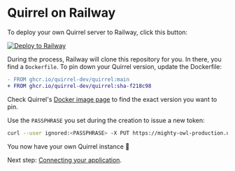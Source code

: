 # Quirrel on Railway

To deploy your own Quirrel server to Railway, click this button:

[![Deploy to Railway](https://railway.app/button.svg)](https://railway.app/new/template?template=https://github.com/quirrel-dev/quirrel-on-railway&plugins=redis&envs=PASSPHRASES&PASSPHRASESDesc=A+32+character+secret)

During the process, Railway will clone this repository for you. In there, you find a `Dockerfile`. To pin down your Quirrel version, update the Dockerfile:

```diff
- FROM ghcr.io/quirrel-dev/quirrel:main
+ FROM ghcr.io/quirrel-dev/quirrel:sha-f218c98
```

Check Quirrel's [Docker image page](https://github.com/quirrel-dev/quirrel/pkgs/container/quirrel) to find the exact version you want to pin.

Use the `PASSPHRASE` you set during the creation to issue a new token:

```sh
curl --user ignored:<PASSPHRASE> -X PUT https://mighty-owl-production.up.railway.app/tokens/foo
```

You now have your own Quirrel instance 🥳

Next step: [Connecting your application](https://docs.quirrel.dev/deploying).
